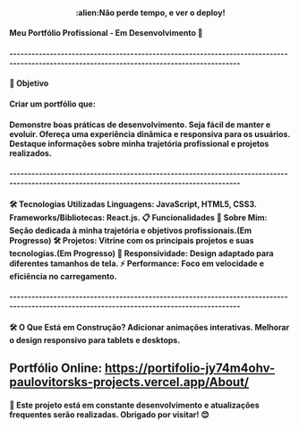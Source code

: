 <h4 align="center";>
:alien:Não perde tempo, e ver o deploy!
<h4> Meu Portfólio Profissional - Em Desenvolvimento 🚧
<h4/>
-------------------------------------------------------------------------------------------------------------------------------------------

<h4>🎯 Objetivo<h4/>
Criar um portfólio que:

<h4>Demonstre boas práticas de desenvolvimento.
Seja fácil de manter e evoluir.
Ofereça uma experiência dinâmica e responsiva para os usuários.
Destaque informações sobre minha trajetória profissional e projetos realizados.
 <h4/>
-------------------------------------------------------------------------------------------------------------------------------------------

<h4>🛠️ Tecnologias Utilizadas
Linguagens: JavaScript, HTML5, CSS3.
Frameworks/Bibliotecas: React.js.
📋 Funcionalidades 
📖 Sobre Mim: Seção dedicada à minha trajetória e objetivos profissionais.(Em Progresso)
🛠️ Projetos: Vitrine com os principais projetos e suas tecnologias.(Em Progresso)
📱 Responsividade: Design adaptado para diferentes tamanhos de tela.
⚡ Performance: Foco em velocidade e eficiência no carregamento.<h4/>
-------------------------------------------------------------------------------------------------------------------------------------------

<h4>🛠️ O Que Está em Construção?
Adicionar animações interativas.
Melhorar o design responsivo para tablets e desktops.

Portfólio Online: https://portifolio-jy74m4ohv-paulovitorsks-projects.vercel.app/About/<h4/>
-------------------------------------------------------------------------------------------------------------------------------------------

<h4>🚧 Este projeto está em constante desenvolvimento e atualizações frequentes serão realizadas. Obrigado por visitar! 😊<h4/>


